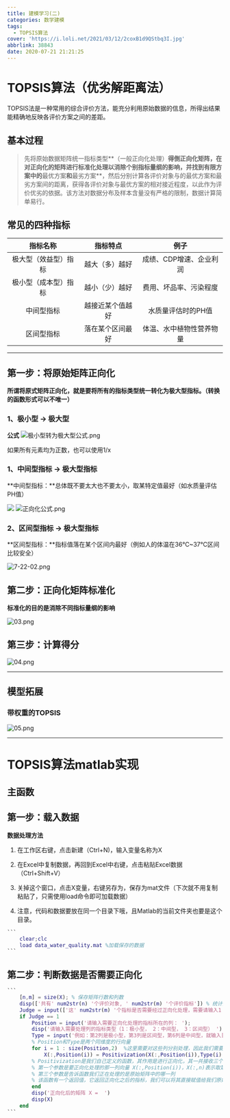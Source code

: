 ```yaml
---
title: 建模学习(二)
categories: 数学建模
tags:
  - TOPSIS算法
cover: 'https://i.loli.net/2021/03/12/2coxB1d9QStbq3I.jpg'
abbrlink: 38843
date: 2020-07-21 21:21:25
---
```



# TOPSIS算法（优劣解距离法）
TOPSIS法是一种常用的综合评价方法，能充分利用原始数据的信息，所得出结果能精确地反映各评价方案之间的差距。

## 基本过程

> 先将原始数据矩阵统一指标类型**（一般正向化处理）**得倒正向化矩阵，在对正向化的矩阵进行标准化处理以消除个别指标量纲的影响，并找到有限方案中的**最优方案**和**最劣方案**，然后分别计算各评价对象与的最优方案和最劣方案间的距离，获得各评价对象与最优方案的相对接近程度，以此作为评价优劣的依据。该方法对数据分布及样本含量没有严格的限制，数据计算简单易行。

## 常见的四种指标


| 指标名称|指标特点|例子|
|:-:|:-:|:-:|
|极大型（效益型）指标|越大（多）越好|成绩、CDP增速、企业利润|
|极小型（成本型）指标|越小（少）越好|费用、坏品率、污染程度|
|中间型指标|越接近某个值越好|水质量评估时的PH值|
|区间型指标|落在某个区间最好|体温、水中植物性营养物量|

---

## 第一步：将原始矩阵正向化 

**所谓将原式矩阵正向化，就是要将所有的指标类型统一转化为极大型指标。（转换的函数形式可以不唯一）**

### 1、极小型 **→** 极大型

**公式**
![极小型转为极大型公式.png](https://i.loli.net/2020/07/22/IdxEJBaSpQ6Ofe2.png)

如果所有元素均为正数，也可以使用1/x

### 1、中间型指标 **→** 极大型指标

**中间型指标：**总体既不要太大也不要太小，取某特定值最好（如水质量评估PH值）

![](https://i.loli.net/2020/07/22/QpOEuZ8FNA9ex5X.png)
![正向化公式.png](https://i.loli.net/2020/07/22/1C8kzrfJqWAmR52.png)


### 2、区间型指标 **→** 极大型指标

**区间型指标：**指标值落在某个区间内最好（例如人的体温在36℃~37℃区间比较安全）

![7-22-02.png](https://i.loli.net/2020/07/22/3bsnEi4kTKuM8Z5.png)

## 第二步：正向化矩阵标准化

**标准化的目的是消除不同指标量纲的影响**

![03.png](https://i.loli.net/2020/07/22/bj1X32tJ8xwYkBr.png)


## 第三步：计算得分

![04.png](https://i.loli.net/2020/07/22/iCY5KwA6Oth7oaE.png)

---

## 模型拓展

### 带权重的TOPSIS

![05.png](https://i.loli.net/2020/07/22/PTXOwjkfKQs6Bud.png)


---

# TOPSIS算法matlab实现

## 主函数

## 第一步：载入数据

**数据处理方法**

1. 在工作区右键，点击新建（Ctrl+N)，输入变量名称为X

2. 在Excel中复制数据，再回到Excel中右键，点击粘贴Excel数据（Ctrl+Shift+V）

3. 关掉这个窗口，点击X变量，右键另存为，保存为mat文件（下次就不用复制粘贴了，只需使用load命令即可加载数据）

4. 注意，代码和数据要放在同一个目录下哦，且Matlab的当前文件夹也要是这个目录。


~~~matlab
```
	clear;clc
	load data_water_quality.mat %加载保存的数据
```
~~~
## 第二步：判断数据是否需要正向化

~~~matlab
```		
	[n,m] = size(X); % 保存矩阵行数和列数
	disp(['共有' num2str(n) '个评价对象, ' num2str(m) '个评价指标']) % 统计矩阵行列数并输出 
	Judge = input(['这' num2str(m) '个指标是否需要经过正向化处理，需要请输入1 ，不需要输入0：  ']); %字符串合并，使用空格或“,”连接两串字符
	if Judge == 1
	    Position = input('请输入需要正向化处理的指标所在的列： ');
	    disp('请输入需要处理列的指标类型（1：极小型， 2：中间型， 3：区间型） ') % 确定对应列指标类型
	    Type = input('例如：第2列是极小型，第3列是区间型，第6列是中间型，就输入[1,3,2]：  ');
	    % Position和Type是两个同维度的行向量
	    for i = 1 : size(Position,2)  %这里需要对这些列分别处理，因此我们需要知道一共要处理的次数，即循环的次数
	        X(:,Position(i)) = Positivization(X(:,Position(i)),Type(i),Position(i));
	    % Positivization是我们自己定义的函数，其作用是进行正向化，其一共接收三个参数
	    % 第一个参数是要正向化处理的那一列向量 X(:,Position(i))，X(:,n)表示取第n列的全部元素
	    % 第三个参数是告诉函数我们正在处理的是原始矩阵中的哪一列
	    % 该函数有一个返回值，它返回正向化之后的指标，我们可以将其直接赋值给我们原始要处理的那一列向量
	    end
	    disp('正向化后的矩阵 X =  ')
	    disp(X)
	end
```
~~~